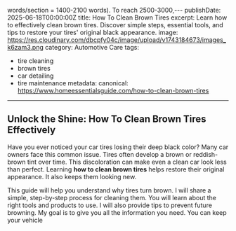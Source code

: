 
 words/section = 1400-2100 words). To reach 2500-3000,---
publishDate: 2025-06-18T00:00:00Z
title: How To Clean Brown Tires
excerpt: Learn how to effectively clean brown tires. Discover simple steps, essential tools, and tips to restore your tires' original black appearance.
image: https://res.cloudinary.com/dbcpfy04c/image/upload/v1743184673/images_k6zam3.png
category: Automotive Care
tags:
  - tire cleaning
  - brown tires
  - car detailing
  - tire maintenance
metadata:
  canonical: https://www.homeessentialsguide.com/how-to-clean-brown-tires
---

## Unlock the Shine: How To Clean Brown Tires Effectively

Have you ever noticed your car tires losing their deep black color? Many car owners face this common issue. Tires often develop a brown or reddish-brown tint over time. This discoloration can make even a clean car look less than perfect. Learning **how to clean brown tires** helps restore their original appearance. It also keeps them looking new.

This guide will help you understand why tires turn brown. I will share a simple, step-by-step process for cleaning them. You will learn about the right tools and products to use. I will also provide tips to prevent future browning. My goal is to give you all the information you need. You can keep your vehicle